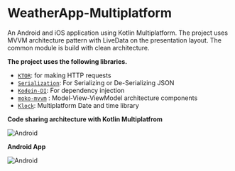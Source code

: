 # WeatherApp-Multiplatform

An Android and iOS application using Kotlin Multiplatform. The project uses MVVM architecture pattern with LiveData on the presentation layout. The common module is build with clean architecture.

**The project uses the following libraries.**
- <a href="https://github.com/ktorio/ktor" target="_blank">`KTOR`</a>: for making HTTP requests
- <a href="https://github.com/Kotlin/kotlinx.serialization" target="_blank">`Serialization`</a>: For Serializing or De-Serializing JSON
- <a href="https://github.com/Kodein-Framework/Kodein-DI" target="_blank">`Kodein-DI`</a>: For dependency injection
- <a href="https://github.com/icerockdev/moko-mvvm" target="_blank">`moko-mvvm`</a> : Model-View-ViewModel architecture components
- <a href="https://github.com/korlibs/klock" target="_blank">`Klock`</a>: Multiplatform Date and time library

**Code sharing architecture with Kotlin Multiplatfrom**

![Android](https://github.com/RandhirGupta/WeatherApp-Multiplatform/blob/master/assets/code_sharing_architecture.png)

**Android App**

![Android](https://github.com/RandhirGupta/WeatherApp-Multiplatform/blob/master/assets/android.png)
